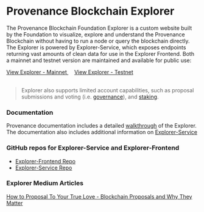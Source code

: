 # Provenance Blockchain Explorer

The Provenance Blockchain Foundation Explorer is a custom website built by the Foundation to visualize, explore and understand the Provenance Blockchain without having to run a node or query the blockchain directly. The Explorer is powered by Explorer-Service, which exposes endpoints returning vast amounts of clean data for use in the Explorer Frontend. Both a mainnet and testnet version are maintained and available for public use:

<a className="button button--secondary button--lg"
            href="https://explorer.provenance.io/">
View Explorer - Mainnet
</a>
&nbsp;
&nbsp;
<a className="button button--secondary button--lg"
            href="https://explorer.test.provenance.io/">
View Explorer - Testnet
</a>
<br/>
<br/>

> Explorer also supports limited account capabilities, such as proposal submissions and voting (i.e. <a href="https://docs.provenance.io/blockchain/explorer/ui-walkthrough/governance">governance</a>), and <a href="https://docs.provenance.io/blockchain/explorer/ui-walkthrough/staking-validators">staking</a>.

### Documentation

Provenance documentation includes a detailed <a href="https://docs.provenance.io/blockchain/explorer/ui-walkthrough">walkthrough</a> of the Explorer. The documentation also includes additional information on <a href="https://docs.provenance.io/blockchain/explorer/explorer-as-a-service">Explorer-Service</a>

### GitHub repos for Explorer-Service and Explorer-Frontend

- [Explorer-Frontend Repo](https://github.com/provenance-io/explorer-frontend)
- [Explorer-Service Repo](https://github.com/provenance-io/explorer-service)

### Explorer Medium Articles

[How to Proposal To Your True Love - Blockchain Proposals and Why They Matter](https://medium.com/provenanceblockchain/how-to-propose-to-your-true-love-blockchain-proposals-and-why-they-matter-c1ba61271991)
